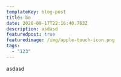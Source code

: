 ```yaml
---
templateKey: blog-post
title: bo
date: 2020-09-17T22:16:40.763Z
description: asdasd
featuredpost: true
featuredimage: /img/apple-touch-icon.png
tags:
  - "123"
---
```

asdasd